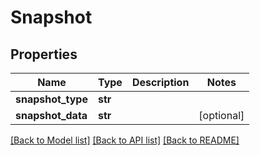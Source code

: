 # Snapshot

## Properties
Name | Type | Description | Notes
------------ | ------------- | ------------- | -------------
**snapshot_type** | **str** |  | 
**snapshot_data** | **str** |  | [optional] 

[[Back to Model list]](../README.md#documentation-for-models) [[Back to API list]](../README.md#documentation-for-api-endpoints) [[Back to README]](../README.md)


